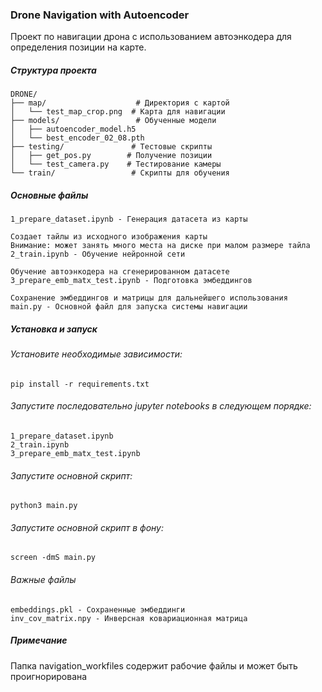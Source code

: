 ### Drone Navigation with Autoencoder

Проект по навигации дрона с использованием автоэнкодера для определения позиции на карте.


##### Структура проекта

```
DRONE/
├── map/                    # Директория с картой
│   └── test_map_crop.png  # Карта для навигации
├── models/                 # Обученные модели
│   ├── autoencoder_model.h5
│   └── best_encoder_02_08.pth
├── testing/               # Тестовые скрипты
│   ├── get_pos.py        # Получение позиции
│   └── test_camera.py    # Тестирование камеры
└── train/                 # Скрипты для обучения
```


##### Основные файлы

    1_prepare_dataset.ipynb - Генерация датасета из карты

    Создает тайлы из исходного изображения карты
    Внимание: может занять много места на диске при малом размере тайла
    2_train.ipynb - Обучение нейронной сети

    Обучение автоэнкодера на сгенерированном датасете
    3_prepare_emb_matx_test.ipynb - Подготовка эмбеддингов

    Сохранение эмбеддингов и матрицы для дальнейшего использования
    main.py - Основной файл для запуска системы навигации


##### Установка и запуск

###### Установите необходимые зависимости:

    pip install -r requirements.txt

###### Запустите последовательно jupyter notebooks в следующем порядке:

    1_prepare_dataset.ipynb
    2_train.ipynb
    3_prepare_emb_matx_test.ipynb

###### Запустите основной скрипт:

    python3 main.py
    
###### Запустите основной скрипт в фону:
    screen -dmS main.py

###### Важные файлы

    embeddings.pkl - Сохраненные эмбеддинги
    inv_cov_matrix.npy - Инверсная ковариационная матрица

##### Примечание

Папка navigation_workfiles содержит рабочие файлы и может быть проигнорирована


